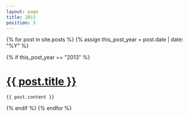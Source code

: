 ```yaml
---
layout: page
title: 2013
position: 5
---
```


<div class="posts">
  {% for post in site.posts %}
  {% assign this_post_year = post.date | date: "%Y" %}

  {% if this_post_year == "2013" %}
  <div class="post">
    <h1 class="post-title">
      <a href="{{ site.baseurl }}{{ post.url }}">
        {{ post.title }}
      </a>
    </h1>

    {{ post.content }}
  </div>
  {% endif %}
  {% endfor %}
</div>
